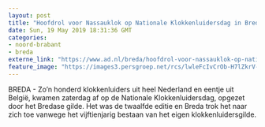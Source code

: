 ```yaml
---
layout: post
title: "Hoofdrol voor Nassauklok op Nationale Klokkenluidersdag in Breda"
date: Sun, 19 May 2019 18:31:36 GMT
categories: 
- noord-brabant 
- breda 
externe_link: "https://www.ad.nl/breda/hoofdrol-voor-nassauklok-op-nationale-klokkenluidersdag-in-breda~a2429b91/"
feature_image: "https://images3.persgroep.net/rcs/lwleFcIvCrOb-H7lZkrV-aDy2tc/diocontent/148674116/_fitwidth/400/?appId=21791a8992982cd8da851550a453bd7f&quality=0.7"
---
```


BREDA - Zo’n honderd klokkenluiders uit heel Nederland en eentje uit België, kwamen zaterdag af op de Nationale Klokkenluidersdag, opgezet door het Bredase gilde. Het was de twaalfde editie en Breda trok het naar zich toe vanwege het vijftienjarig bestaan van het eigen klokkenluidersgilde.
